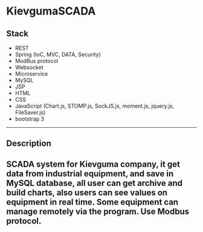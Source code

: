 # KievgumaSCADA

## Stack
- REST
- Spring (IoC, MVC, DATA, Security)
- ModBus protocol
- Websocket
- Microservice 
- MySQL 
- JSP 
- HTML 
- CSS 
- JavaScript (Chart.js, STOMP.js, SockJS.js, moment.js, jquery.js, FileSaver.js) 
- bootstrap 3
---
## Description
SCADA system for Kievguma company, it get data from industrial equipment, and save in MySQL database, 
all user can get archive and build charts, also users can see values on equipment in real time. 
Some equipment can manage remotely via the program. Use Modbus protocol.
---
